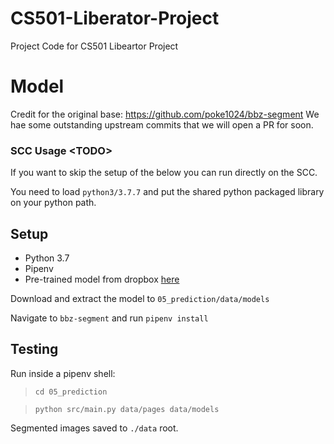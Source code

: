 # CS501-Liberator-Project
Project Code for CS501 Libeartor Project

# Model
Credit for the original base: https://github.com/poke1024/bbz-segment
We hae some outstanding upstream commits that we will open a PR for soon. 

### SCC Usage \<TODO>
If you want to skip the setup of the below you can run directly on the SCC. 

You need to load `python3/3.7.7` and put the shared python packaged library on your python path. 

## Setup

- Python 3.7
- Pipenv
- Pre-trained model from dropbox [here](https://www.dropbox.com/sh/7tph1tzscw3cb8r/AAA9WxhqoKJu9jLfVU5GqgkFa?dl=0)

Download and extract the model to `05_prediction/data/models`

Navigate to `bbz-segment` and run `pipenv install`

## Testing

Run inside a pipenv shell:

> `cd 05_prediction`

> `python src/main.py data/pages data/models`

Segmented images saved to `./data` root.
